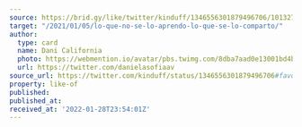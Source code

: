 ```yaml
---
source: https://brid.gy/like/twitter/kinduff/1346556301879496706/1013275061506043904
target: "/2021/01/05/lo-que-no-se-lo-aprendo-lo-que-se-lo-comparto/"
author:
  type: card
  name: Dani California
  photo: https://webmention.io/avatar/pbs.twimg.com/8dba7aad0e13001bd4b0d5af5956b51caf79ac9cef38854de38898cba2f40943.jpg
  url: https://twitter.com/danielasofiaav
source_url: https://twitter.com/kinduff/status/1346556301879496706#favorited-by-1013275061506043904
property: like-of
published: 
published_at: 
received_at: '2022-01-28T23:54:01Z'
---
```


